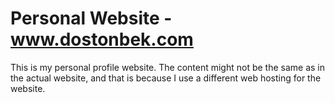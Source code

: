 # Personal Website - <a href="http://dostonbek.com/" target="_blank">www.dostonbek.com</a>
 
This is my personal profile website. The content might not be the same as in the actual website, and that is because I use a different web hosting for the website.
